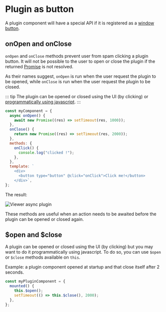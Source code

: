 # Plugin as button

A plugin component will have a special API if it is registered as a [window button](/viewer/customize_the_ui.html#button).

## onOpen and onClose

`onOpen` and `onClose` methods prevent user from spam clicking a plugin button. It will not be possible to the user to open or close the plugin if the returned [Promise](https://developer.mozilla.org/fr/docs/Web/JavaScript/Reference/Objets_globaux/Promise) is not resolved.

As their names suggest, `onOpen` is run when the user request the plugin to be opened,
while `onClose` is run when the user request the plugin to be closed.

::: tip
The plugin can be opened or closed using the UI (by clicking) or [programmatically using javascript](#open-and-close).
:::

```javascript
const myComponent = {
  async onOpen() {
    await new Promise((res) => setTimeout(res, 1000));
  },
  onClose() {
    return new Promise((res) => setTimeout(res, 2000));
  },
  methods: {
    onClick() {
      console.log("clicked !");
    },
  },
  template: `
    <div>
      <button type="button" @click="onClick">Click me!</button>
    </div>`,
};
```

The result:

![Viewer async plugin](/assets/img/viewer/Viewer-async_plugin.gif)

These methods are useful when an action needs to be awaited before the plugin can be opened or closed again.

## $open and $close

A plugin can be opened or closed using the UI (by clicking) but you may want to do it programmatically using javascript. To do so, you can use `$open` or `$close` methods available on `this`.

Example: a plugin component opened at startup and that close itself after 2 seconds.
```javascript
const myPluginComponent = {
  mounted() {
    this.$open();
    setTimeout(() => this.$close(), 2000);
  },
};
```
